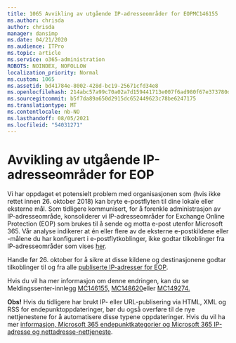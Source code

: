 ```yaml
---
title: 1065 Avvikling av utgående IP-adresseområder for EOPMC146155
ms.author: chrisda
author: chrisda
manager: dansimp
ms.date: 04/21/2020
ms.audience: ITPro
ms.topic: article
ms.service: o365-administration
ROBOTS: NOINDEX, NOFOLLOW
localization_priority: Normal
ms.custom: 1065
ms.assetid: bd41784e-8002-428d-bc19-25671cfd34e8
ms.openlocfilehash: 214abc57a99c70a02a7d159441713e007f6ad980f67e373780d4ca297f69f764
ms.sourcegitcommit: b5f7da89a650d2915dc652449623c78be6247175
ms.translationtype: MT
ms.contentlocale: nb-NO
ms.lasthandoff: 08/05/2021
ms.locfileid: "54031271"
---
```

# <a name="deprecation-of-eop-outbound-ip-address-ranges"></a>Avvikling av utgående IP-adresseområder for EOP

Vi har oppdaget et potensielt problem med organisasjonen som (hvis ikke rettet innen 26. oktober 2018) kan bryte e-postflyten til dine lokale eller eksterne mål. Som tidligere kommunisert, for å forenkle administrasjon av IP-adresseområde, konsoliderer vi IP-adresseområder for Exchange Online Protection (EOP) som brukes til å sende og motta e-post utenfor Microsoft 365. Vår analyse indikerer at én eller flere av de eksterne e-postkildene eller -målene du har konfigurert i e-postflytkoblinger, ikke godtar tilkoblinger fra IP-adresseområder som vises [her](https://docs.microsoft.com/office365/SecurityCompliance/eop/exchange-online-protection-ip-addresses).

Handle før 26. oktober for å sikre at disse kildene og destinasjonene godtar tilkoblinger til og fra alle [publiserte IP-adresser for EOP](https://docs.microsoft.com/office365/SecurityCompliance/eop/exchange-online-protection-ip-addresses).

Hvis du vil ha mer informasjon om denne endringen, kan du se Meldingssenter-innlegg [MC146155,](https://portal.office.com/AdminPortal/home?switchtomodern=true#/MessageCenter?id=MC146155) [MC148620](https://portal.office.com/AdminPortal/home?switchtomodern=true#/MessageCenter?id=MC148620)eller [MC149274.](https://portal.office.com/AdminPortal/home?switchtomodern=true#/MessageCenter?id=MC149274)

**Obs!** Hvis du tidligere har brukt IP- eller URL-publisering via HTML, XML og RSS for endepunktoppdateringer, bør du også overføre til de nye nettjenestene for å automatisere disse typene oppdateringer. Hvis du vil ha mer [informasjon, Microsoft 365 endepunktkategorier og Microsoft 365 IP-adresse og nettadresse-nettjeneste](https://techcommunity.microsoft.com/t5/Office-365-Blog/Announcing-Office-365-endpoint-categories-and-Office-365-IP/ba-p/177638).
